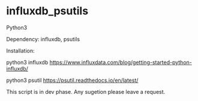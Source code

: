 # influxdb_psutils

Python3 

Dependency: influxdb, psutils

Installation: 

python3 influxdb
https://www.influxdata.com/blog/getting-started-python-influxdb/

python3 psutil
https://psutil.readthedocs.io/en/latest/


This script is in dev phase.
Any sugetion please leave a request.
